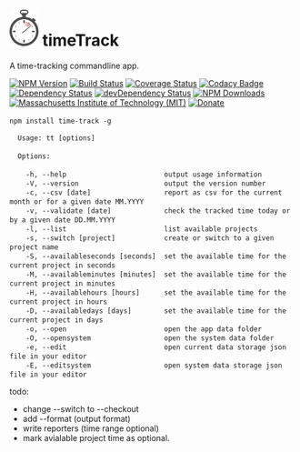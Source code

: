 # ![time-track](logo/logo-sm.png) timeTrack
A time-tracking commandline app.

[![NPM Version](http://img.shields.io/npm/v/time-track.svg)](https://www.npmjs.org/package/time-track)
[![Build Status](https://travis-ci.org/s-a/time-track.svg)](https://travis-ci.org/s-a/time-track)
[![Coverage Status](https://coveralls.io/repos/github/s-a/time-track/badge.svg?branch=master)](https://coveralls.io/github/s-a/time-track?branch=master)
[![Codacy Badge](https://www.codacy.com/project/badge/9abe33d152db40bfa5833f2388b32646)](https://www.codacy.com/app/stephanahlf/time-track)
[![Dependency Status](https://david-dm.org/s-a/time-track.svg)](https://david-dm.org/s-a/time-track)
[![devDependency Status](https://david-dm.org/s-a/time-track/dev-status.svg)](https://david-dm.org/s-a/time-track#info=devDependencies)
[![NPM Downloads](https://img.shields.io/npm/dm/time-track.svg)](https://www.npmjs.org/package/time-track)
[![Massachusetts Institute of Technology (MIT)](https://s-a.github.io/license/img/mit.svg)](/LICENSE.md#mit)
[![Donate](http://s-a.github.io/donate/donate.svg)](http://s-a.github.io/donate/)


```npm install time-track -g```

```shell
  Usage: tt [options]

  Options:

    -h, --help                        output usage information
    -V, --version                     output the version number
    -c, --csv [date]                  report as csv for the current month or for a given date MM.YYYY
    -v, --validate [date]             check the tracked time today or by a given date DD.MM.YYYY
    -l, --list                        list available projects
    -s, --switch [project]            create or switch to a given project name
    -S, --availableseconds [seconds]  set the available time for the current project in seconds
    -M, --availableminutes [minutes]  set the available time for the current project in minutes
    -H, --availablehours [hours]      set the available time for the current project in hours
    -D, --availabledays [days]        set the available time for the current project in days
    -o, --open                        open the app data folder
    -O, --opensystem                  open the system data folder
    -e, --edit                        open current data storage json file in your editor
    -E, --editsystem                  open system data storage json file in your editor
```  



todo:  
 - change --switch to --checkout  
 - add --format (output format)
 - write reporters (time range optional)
 - mark avialable project time as optional.
